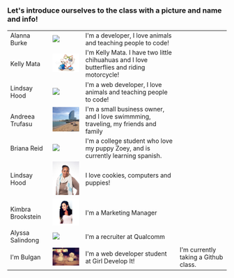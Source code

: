<h3> Let's introduce ourselves to the class with a picture and name and info!</h3>

<table>


  <tr>
    <td> Alanna Burke</td>
    <td><img src = "alanna-burke-headshot-med.png" width = "200px"></td>
    <td>I'm a developer, I love animals and teaching people to code!</td>

  </tr>
  <tr>
    <td> Kelly Mata</td>
    <td><img src = "photos/moto.jpg" width = "200px"></td>
    <td>I'm Kelly Mata. I have two little chihuahuas and I love butterflies and riding motorcycle!</td>
  </tr>

  <tr>
    <td>Lindsay Hood</td>
    <td><img src = "photos/alanna-burke-headshot-med.png" width = "200px"></td>
    <td>I'm a web developer, I love animals and teaching people to code!</td>
  </tr>

<tr>
    <td> Andreea Trufasu</td>
    <td><img src = "photos/barcelona_beach.jpg" width = "200px"></td>
    <td>I'm a small business owner, and I love swimmming, traveling, my friends and family</td>
  </tr>

<tr>
    <td> Briana Reid</td>
    <td><img src = "12038643_440128786179893_2069974111594427203_o.jpg" width = "200px"></td>
    <td>I'm a college student who love my puppy Zoey, and is currently learning spanish. </td>
  </tr>

<tr>
  <td>Lindsay Hood</td>
    <td><img src="photos/LindsayProfilePic2.jpg" width = "200px"></td>
    <td>I love cookies, computers and puppies!</td>
  </tr>

  <tr>
    <td> Kimbra Brookstein</td>
    <td><img src = "photos/pic.jpg" width = "200px"></td>
    <td>I'm a Marketing Manager</td>

  </tr>

  <tr>
    <td> Alyssa Salindong</td>
    <td><img src = "Images/alyssa.jpg" width = "200px"></td>
    <td>I'm a recruiter at Qualcomm</td>
  </tr>

<tr>
    <td> I'm Bulgan </td>
    <td><img src = "photos/love1.jpg" width = "200px"></td>
    <td>I'm a web developer student at Girl Develop It!</td>
    <td>I'm currently taking a Github class.</td>
</tr>

</table>
